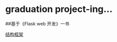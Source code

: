 # graduation project-ing...
##基于《Flask web 开发》一书



[结构框架](https://github.com/Zhang21/graduation/blob/master/Graduation/flask.png)
